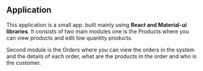## Application

This application is a small app. built mainly using **React and Material-ui libraries**. It consists of two main modules one is the Products where you can view products and edit low quantity products.

Second module is the Orders where you can view the orders in the system and the details of each order, what are the products in the order and who is the customer.
